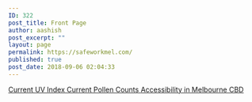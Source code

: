 ```yaml
---
ID: 322
post_title: Front Page
author: aashish
post_excerpt: ""
layout: page
permalink: https://safeworkmel.com/
published: true
post_date: 2018-09-06 02:04:33
---
```

<a href="https://safeworkmel.com/uv-index/" role="button">
						Current UV Index
					</a>
			<a href="https://safeworkmel.com/pollen-count-forecast/" role="button">
						Current Pollen Counts
					</a>
			<a href="#" role="button">
						Accessibility in Melbourne CBD
					</a>